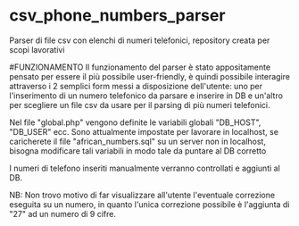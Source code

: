 # csv_phone_numbers_parser
Parser di file csv con elenchi di numeri telefonici, repository creata per scopi lavorativi

#FUNZIONAMENTO
Il funzionamento del parser è stato appositamente pensato per essere il più possibile user-friendly, è quindi possibile interagire attraverso i 2 semplici form messi a disposizione dell'utente: uno per l'inserimento di un numero telefonico da parsare e inserire in DB e un'altro per scegliere un file csv da usare per il parsing di più numeri telefonici.

Nel file "global.php" vengono definite le variabili globali "DB_HOST", "DB_USER" ecc.
Sono attualmente impostate per lavorare in localhost, se caricherete il file "african_numbers.sql" su un server non in localhost, bisogna modificare tali variabili in modo tale da puntare al DB corretto

I numeri di telefono inseriti manualmente verranno controllati e aggiunti al DB.

NB: Non trovo motivo di far visualizzare all'utente l'eventuale correzione eseguita su un numero, in quanto l'unica correzione possibile è l'aggiunta di "27" ad un numero di 9 cifre.
